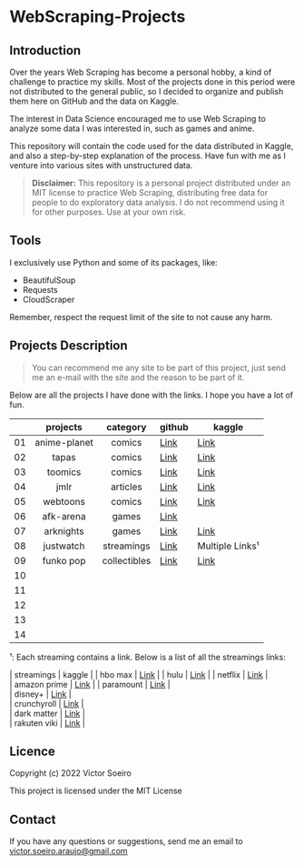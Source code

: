 WebScraping-Projects
====================

Introduction
------------

Over the years Web Scraping has become a personal hobby, a kind of challenge to practice my skills. Most of the projects done in this period were not distributed to the general public, so I decided to organize and publish them here on GitHub and the data on Kaggle.

The interest in Data Science encouraged me to use Web Scraping to analyze some data I was interested in, such as games and anime.

This repository will contain the code used for the data distributed in Kaggle, and also a step-by-step explanation of the process. Have fun with me as I venture into various sites with unstructured data.

> **Disclaimer:** This repository is a personal project distributed under an MIT license to practice Web Scraping, distributing free data for people to do exploratory data analysis. I do not recommend using it for other purposes. Use at your own risk.
    
Tools
-----

I exclusively use Python and some of its packages, like:

* BeautifulSoup
* Requests
* CloudScraper

Remember, respect the request limit of the site to not cause any harm.

Projects Description
--------------------

> You can recommend me any site to be part of this project, just send me an e-mail with the site and the reason to be part of it.

Below are all the projects I have done with the links. I hope you have a lot of fun.

|    |   projects   |   category   | github                                                                                                      | kaggle                                                                                              |
|----|:------------:|:------------:|-------------------------------------------------------------------------------------------------------------|-----------------------------------------------------------------------------------------------------|
| 01 | anime-planet |    comics    | [Link](https://github.com/victor-soeiro/WebScraping-Projects/tree/main/anime-planet)                        | [Link](https://www.kaggle.com/datasets/victorsoeiro/manga-manhwa-and-manhua-dataset)                |
| 02 |     tapas    |    comics    | [Link](https://github.com/victor-soeiro/WebScraping-Projects/tree/main/tapas)                               | [Link](https://www.kaggle.com/datasets/victorsoeiro/tapas-webtoons)                                 |
| 03 |    toomics   |    comics    | [Link](https://github.com/victor-soeiro/WebScraping-Projects/tree/main/toomics)                             | [Link](https://www.kaggle.com/datasets/victorsoeiro/toomics)                                        |
| 04 |     jmlr     |   articles   | [Link](https://github.com/victor-soeiro/WebScraping-Projects/tree/main/jounal-of-machine-learning-research) | [Link](https://www.kaggle.com/datasets/victorsoeiro/papers-on-journal-of-machine-learning-research) |
| 05 |   webtoons   |    comics    | [Link](https://github.com/victor-soeiro/WebScraping-Projects/tree/main/webtoons)                            | [Link](https://www.kaggle.com/datasets/victorsoeiro/webtoons-dataset)                               |
| 06 |   afk-arena  |     games    | [Link](https://github.com/victor-soeiro/WebScraping-Projects/tree/main/afk-arena)                           |                                                                                                     |
| 07 |   arknights  |     games    | [Link](https://github.com/victor-soeiro/WebScraping-Projects/tree/main/arknights)                           | [Link](https://www.kaggle.com/datasets/victorsoeiro/arknights-operators)                            |
| 08 |   justwatch  |  streamings  | [Link](https://github.com/victor-soeiro/WebScraping-Projects/tree/main/justwatch)                           | Multiple Links¹                                                                              |
| 09 |   funko pop  | collectibles | [Link](https://github.com/victor-soeiro/WebScraping-Projects/tree/main/funko-pop)                           | [Link](https://www.kaggle.com/datasets/victorsoeiro/funko-pop-dataset)                              |
| 10 |              |              |                                                                                                             |                                                                                                     |
| 11 |              |              |                                                                                                             |                                                                                                     |
| 12 |              |              |                                                                                                             |                                                                                                     |
| 13 |              |              |                                                                                                             |                                                                                                     |
| 14 |              |              |                                                                                                             |                                                                                                     |


¹: Each streaming contains a link. Below is a list of all the streamings links:

|  streamings  | kaggle                                                                                |
|    hbo max   | [Link](https://www.kaggle.com/datasets/victorsoeiro/hbo-max-tv-shows-and-movies)      |
|     hulu     | [Link](https://www.kaggle.com/datasets/victorsoeiro/hulu-tv-shows-and-movies)         |
|    netflix   | [Link](https://www.kaggle.com/datasets/victorsoeiro/netflix-tv-shows-and-movies)      |                                                                                               
| amazon prime | [Link](https://www.kaggle.com/datasets/victorsoeiro/amazon-prime-tv-shows-and-movies) |
|   paramount  | [Link](https://www.kaggle.com/datasets/victorsoeiro/paramount-tv-shows-and-movies)    |                                                                                                                                  
|    disney+   | [Link](https://www.kaggle.com/datasets/victorsoeiro/disney-tv-shows-and-movies)       |                                                                                                                                 
|  crunchyroll | [Link](https://www.kaggle.com/datasets/victorsoeiro/crunchyroll-animes-and-movies)    |                                                                                                                                  
|  dark matter | [Link](https://www.kaggle.com/datasets/victorsoeiro/dark-matter-tv-shows-and-movies)  |                                                                                                                                 
| rakuten viki | [Link](https://www.kaggle.com/datasets/victorsoeiro/rakuten-tv-dramas-and-movies)     |                          


Licence
-------
Copyright (c) 2022 Victor Soeiro

This project is licensed under the MIT License


Contact
-------
If you have any questions or suggestions, send me an email to victor.soeiro.araujo@gmail.com
